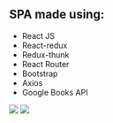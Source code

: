 ## SPA made using:<br/>
- React JS<br/> 
- React-redux<br/> 
- Redux-thunk<br/> 
- React Router<br/>
- Bootstrap<br/>
- Axios<br/>
- Google Books API<br/>

![](screen1.jpg)
![](screen2.jpg)
